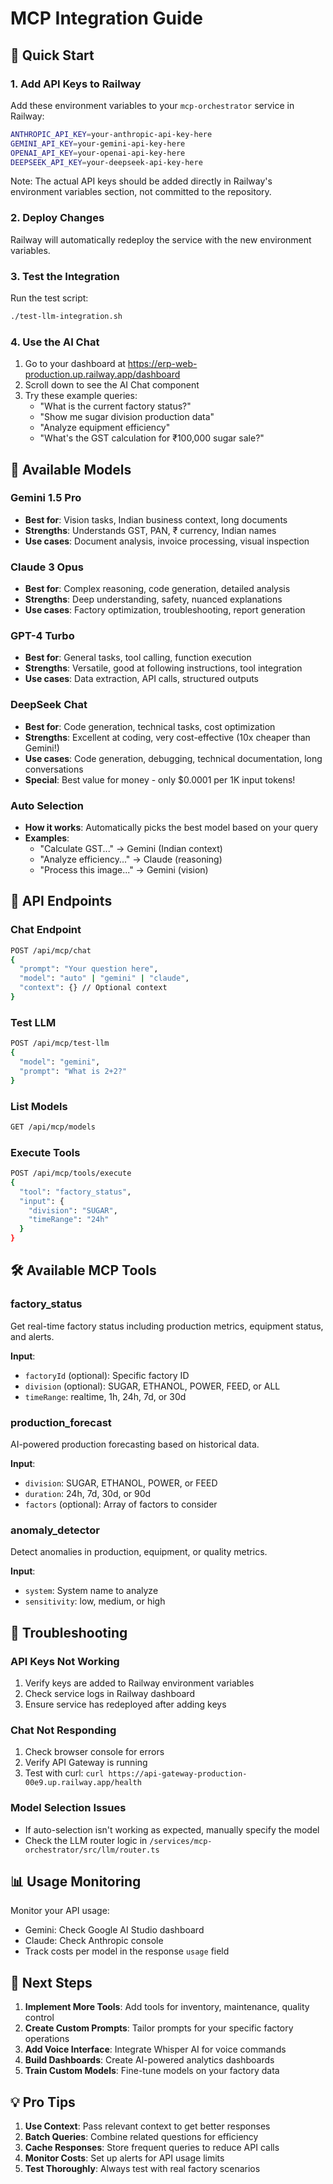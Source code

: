 # MCP Integration Guide

## 🚀 Quick Start

### 1. Add API Keys to Railway

Add these environment variables to your `mcp-orchestrator` service in Railway:

```bash
ANTHROPIC_API_KEY=your-anthropic-api-key-here
GEMINI_API_KEY=your-gemini-api-key-here
OPENAI_API_KEY=your-openai-api-key-here
DEEPSEEK_API_KEY=your-deepseek-api-key-here
```

Note: The actual API keys should be added directly in Railway's environment variables section, not committed to the repository.

### 2. Deploy Changes

Railway will automatically redeploy the service with the new environment variables.

### 3. Test the Integration

Run the test script:
```bash
./test-llm-integration.sh
```

### 4. Use the AI Chat

1. Go to your dashboard at https://erp-web-production.up.railway.app/dashboard
2. Scroll down to see the AI Chat component
3. Try these example queries:
   - "What is the current factory status?"
   - "Show me sugar division production data"
   - "Analyze equipment efficiency"
   - "What's the GST calculation for ₹100,000 sugar sale?"

## 🤖 Available Models

### Gemini 1.5 Pro
- **Best for**: Vision tasks, Indian business context, long documents
- **Strengths**: Understands GST, PAN, ₹ currency, Indian names
- **Use cases**: Document analysis, invoice processing, visual inspection

### Claude 3 Opus  
- **Best for**: Complex reasoning, code generation, detailed analysis
- **Strengths**: Deep understanding, safety, nuanced explanations
- **Use cases**: Factory optimization, troubleshooting, report generation

### GPT-4 Turbo
- **Best for**: General tasks, tool calling, function execution
- **Strengths**: Versatile, good at following instructions, tool integration
- **Use cases**: Data extraction, API calls, structured outputs

### DeepSeek Chat
- **Best for**: Code generation, technical tasks, cost optimization
- **Strengths**: Excellent at coding, very cost-effective (10x cheaper than Gemini!)
- **Use cases**: Code generation, debugging, technical documentation, long conversations
- **Special**: Best value for money - only $0.0001 per 1K input tokens!

### Auto Selection
- **How it works**: Automatically picks the best model based on your query
- **Examples**:
  - "Calculate GST..." → Gemini (Indian context)
  - "Analyze efficiency..." → Claude (reasoning)
  - "Process this image..." → Gemini (vision)

## 📡 API Endpoints

### Chat Endpoint
```bash
POST /api/mcp/chat
{
  "prompt": "Your question here",
  "model": "auto" | "gemini" | "claude",
  "context": {} // Optional context
}
```

### Test LLM
```bash
POST /api/mcp/test-llm
{
  "model": "gemini",
  "prompt": "What is 2+2?"
}
```

### List Models
```bash
GET /api/mcp/models
```

### Execute Tools
```bash
POST /api/mcp/tools/execute
{
  "tool": "factory_status",
  "input": {
    "division": "SUGAR",
    "timeRange": "24h"
  }
}
```

## 🛠️ Available MCP Tools

### factory_status
Get real-time factory status including production metrics, equipment status, and alerts.

**Input**:
- `factoryId` (optional): Specific factory ID
- `division` (optional): SUGAR, ETHANOL, POWER, FEED, or ALL
- `timeRange`: realtime, 1h, 24h, 7d, or 30d

### production_forecast
AI-powered production forecasting based on historical data.

**Input**:
- `division`: SUGAR, ETHANOL, POWER, or FEED
- `duration`: 24h, 7d, 30d, or 90d
- `factors` (optional): Array of factors to consider

### anomaly_detector
Detect anomalies in production, equipment, or quality metrics.

**Input**:
- `system`: System name to analyze
- `sensitivity`: low, medium, or high

## 🔧 Troubleshooting

### API Keys Not Working
1. Verify keys are added to Railway environment variables
2. Check service logs in Railway dashboard
3. Ensure service has redeployed after adding keys

### Chat Not Responding
1. Check browser console for errors
2. Verify API Gateway is running
3. Test with curl: `curl https://api-gateway-production-00e9.up.railway.app/health`

### Model Selection Issues
- If auto-selection isn't working as expected, manually specify the model
- Check the LLM router logic in `/services/mcp-orchestrator/src/llm/router.ts`

## 📊 Usage Monitoring

Monitor your API usage:
- Gemini: Check Google AI Studio dashboard
- Claude: Check Anthropic console
- Track costs per model in the response `usage` field

## 🚀 Next Steps

1. **Implement More Tools**: Add tools for inventory, maintenance, quality control
2. **Create Custom Prompts**: Tailor prompts for your specific factory operations
3. **Add Voice Interface**: Integrate Whisper AI for voice commands
4. **Build Dashboards**: Create AI-powered analytics dashboards
5. **Train Custom Models**: Fine-tune models on your factory data

## 💡 Pro Tips

1. **Use Context**: Pass relevant context to get better responses
2. **Batch Queries**: Combine related questions for efficiency  
3. **Cache Responses**: Store frequent queries to reduce API calls
4. **Monitor Costs**: Set up alerts for API usage limits
5. **Test Thoroughly**: Always test with real factory scenarios